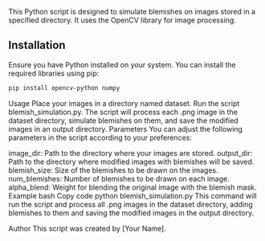 
This Python script is designed to simulate blemishes on images stored in a specified directory. It uses the OpenCV library for image processing.

## Installation

Ensure you have Python installed on your system. You can install the required libraries using pip:

```bash
pip install opencv-python numpy
```
Usage
Place your images in a directory named dataset.
Run the script blemish_simulation.py.
The script will process each .png image in the dataset directory, simulate blemishes on them, and save the modified images in an output directory.
Parameters
You can adjust the following parameters in the script according to your preferences:

image_dir: Path to the directory where your images are stored.
output_dir: Path to the directory where modified images with blemishes will be saved.
blemish_size: Size of the blemishes to be drawn on the images.
num_blemishes: Number of blemishes to be drawn on each image.
alpha_blend: Weight for blending the original image with the blemish mask.
Example
bash
Copy code
python blemish_simulation.py
This command will run the script and process all .png images in the dataset directory, adding blemishes to them and saving the modified images in the output directory.

Author
This script was created by [Your Name].

